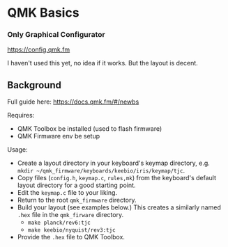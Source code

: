 
# QMK Basics

### Only Graphical Configurator

https://config.qmk.fm

I haven't used this yet, no idea if it works. But the layout is decent.


## Background

Full guide here: https://docs.qmk.fm/#/newbs

Requires:
* QMK Toolbox be installed (used to flash firmware)
* QMK Firmware env be setup


Usage:
* Create a layout directory in your keyboard's keymap directory, e.g. `mkdir ~/qmk_firmware/keyboards/keebio/iris/keymap/tjc`.
* Copy files (`config.h`, `keymap.c`, `rules,mk`) from the keyboard's default layout directory for a good starting point.
* Edit the `keymap.c` file to your liking.
* Return to the root `qmk_firmware` directory.
* Build your layout (see examples below.) This creates a similarly named `.hex` file in the `qmk_firware` directory.
  * `make planck/rev6:tjc`
  * `make keebio/nyquist/rev3:tjc`
* Provide the `.hex` file to QMK Toolbox.
